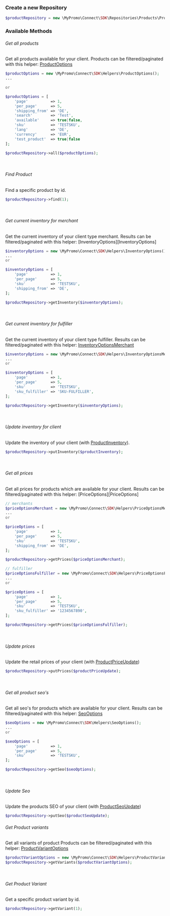 ### Create a new Repository
```php
$productRepository = new \MyPromo\Connect\SDK\Repositories\Products\ProductRepository($client);
```

### Available Methods
###### Get all products
Get all products available for your client.
Products can be filtered/paginated with this helper: [ProductOptions][ProductOptions]
```php
$productOptions = new \MyPromo\Connect\SDK\Helpers\ProductOptions();
...

or

$productOptions = [
    'page'          => 1,
    'per_page'      => 5,
    'shipping_from' => 'DE',
    'search'        => 'Test',
    'available'     => true|false,
    'sku'           => 'TESTSKU',
    'lang'          => 'DE',
    'currency'      => 'EUR',
    'test_product'  => true|false
];

$productRepository->all($productOptions);
```
<br />

###### Find Product
Find a specific product by id.
```php
$productRepository->find(1);
```
<br />

###### Get current inventory for merchant
Get the current inventory of your client type merchant.
Results can be filtered/paginated with this helper: [InventoryOptions][InventoryOptions]

```php
$inventoryOptions = new \MyPromo\Connect\SDK\Helpers\InventoryOptions();
...
or

$inventoryOptions = [
    'page'          => 1,
    'per_page'      => 5,
    'sku'           => 'TESTSKU',
    'shipping_from' => 'DE',
];

$productRepository->getInventory($inventoryOptions);
```
<br />

###### Get current inventory for fulfiller
Get the current inventory of your client type fulfiller.
Results can be filtered/paginated with this helper: [InventoryOptionsMerchant][InventoryOptionsMerchant]
```php
$inventoryOptions = new \MyPromo\Connect\SDK\Helpers\InventoryOptionsMerchant();
...
or

$inventoryOptions = [
    'page'          => 1,
    'per_page'      => 5,
    'sku'           => 'TESTSKU',
    'sku_fulfiller' => 'SKU-FULFILLER',
];

$productRepository->getInventory($inventoryOptions);
```
<br />

###### Update inventory for client
Update the inventory of your client (with [ProductInventory][ProductInventory]).
```php
$productRepository->putInventory($productInventory);
```
<br />

###### Get all prices
Get all prices for products which are available for your client.
Results can be filtered/paginated with this helper: [PriceOptions][PriceOptions]

```php
// merchants
$priceOptionsMerchant = new \MyPromo\Connect\SDK\Helpers\PriceOptionsMerchant();
...
or

$priceOptions = [
    'page'          => 1,
    'per_page'      => 5,
    'sku'           => 'TESTSKU',
    'shipping_from' => 'DE',
];

$productRepository->getPrices($priceOptionsMerchant);
```
```php
// fulfiller
$priceOptionsFulfiller = new \MyPromo\Connect\SDK\Helpers\PriceOptionsFulfiller();
...
or

$priceOptions = [
    'page'          => 1,
    'per_page'      => 5,
    'sku'           => 'TESTSKU',
    'sku_fulfiller' => '1234567890',
];

$productRepository->getPrices($priceOptionsFulfiller);
```


<br />

###### Update prices
Update the retail prices of your client (with [ProductPriceUpdate][ProductPriceUpdate])

```php
$productRepository->putPrices($productPriceUpdate);
```

<br />

###### Get all product seo's
Get all seo's for products which are available for your client.
Results can be filtered/paginated with this helper: [SeoOptions]
```php
$seoOptions = new \MyPromo\Connect\SDK\Helpers\SeoOptions();
...
or

$seoOptions = [
    'page'          => 1,
    'per_page'      => 5,
    'sku'           => 'TESTSKU',
];

$productRepository->getSeo($seoOptions);
```
<br />

###### Update Seo
Update the products SEO of your client (with [ProductSeoUpdate])

```php
$productRepository->putSeo($productSeoUpdate);
```

###### Get Product variants
Get all variants of product
Products can be filtered/paginated with this helper: [ProductVariantOptions][ProductVariantOptions]
```php
$productVariantOptions = new \MyPromo\Connect\SDK\Helpers\ProductVariantOptions();
$productRepository->getVariants($productVariantOptions);
```
<br />

###### Get Product Variant
Get a specific product variant by id.
```php
$productRepository->getVariant(1);
```
<br />

[ProductOptions]: ../Helpers/ProductOptions.md
[ProductVariantOptions]: ../Helpers/ProductVariantOptions.md
[InventoryOptionsMerchant]: ../Helpers/InventoryOptionsMerchant.md
[PriceOptionsMerchant]: ../Helpers/PriceOptionsMerchant.md
[PriceOptionsFulfiller]: ../Helpers/PriceOptionsFulfiller.md
[SeoOptions]: ../Helpers/SeoOptions.md
[ProductInventory]: ../Models/ProductInventory.md
[ProductPriceUpdate]: ../Models/ProductPriceUpdate.md
[ProductSeoUpdate]: ../Models/ProductSeoUpdate.md
